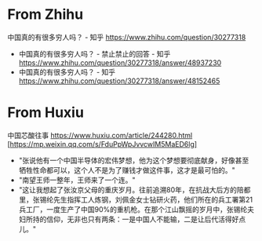 
# From Zhihu

中国真的有很多穷人吗？ - 知乎 https://www.zhihu.com/question/30277318
- 中国真的有很多穷人吗？ - 禁止禁止的回答 - 知乎 https://www.zhihu.com/question/30277318/answer/48937230
- 中国真的有很多穷人吗？ - 知乎 https://www.zhihu.com/question/30277318/answer/48152465


# From Huxiu

中国芯酸往事 https://www.huxiu.com/article/244280.html [https://mp.weixin.qq.com/s/FduPpWpJvvcwIM5MaED6lg]
- "张说他有一个中国半导体的宏伟梦想，他为这个梦想要彻底献身，好像甚至牺牲性命都可以，这个人不是为了赚钱才做这件事，这才是最可怕的。"
- "南望王师一整年，王师来了一个连。"
- "这让我想起了张汝京父母的重庆岁月。往前追溯80年，在抗战大后方的陪都里，张锡纶先生指挥工人炼钢，刘佩金女士钻研火药，他们所在的兵工署第21兵工厂，一度生产了中国90%的重机枪。在那个江山飘摇的岁月中，张锡纶夫妇所持的信仰，无非也只有两条：一是中国人不能输，二是让后代活得好点儿。"
